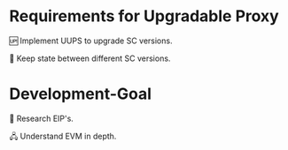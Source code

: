 # Requirements for Upgradable Proxy

🆙 Implement UUPS to upgrade SC versions.

🔗 Keep state between different SC versions.

# Development-Goal

📃 Research EIP's.

🖧 Understand EVM in depth.
